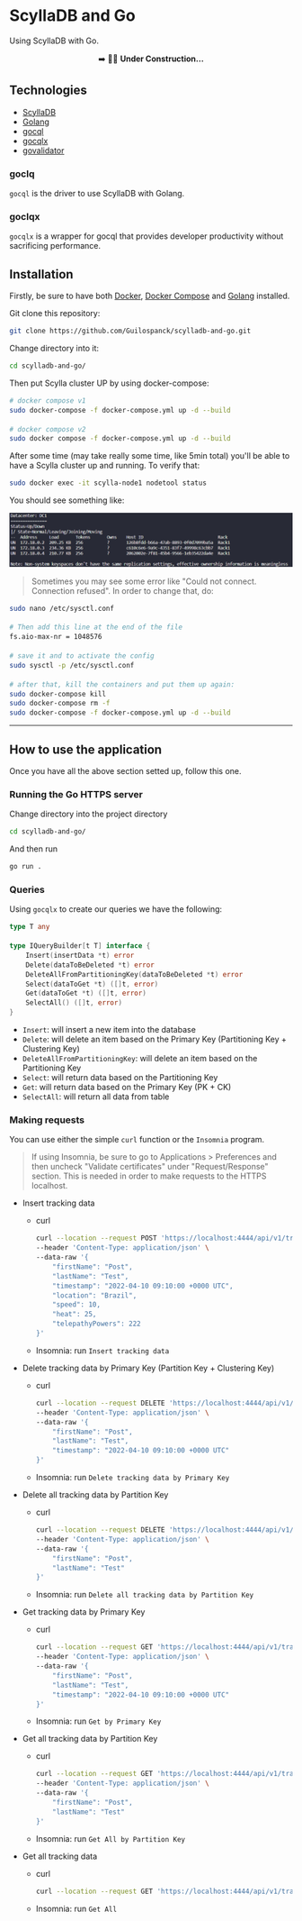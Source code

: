 # ScyllaDB and Go
Using ScyllaDB with Go.

<div align="center">
➡️ 👷🚧 <b>Under Construction...</b>
</div>

## Technologies
- [ScyllaDB]
- [Golang]
- [gocql]
- [gocqlx]
- [govalidator]

### goclq
`gocql` is the driver to use ScyllaDB with Golang.

### goclqx
`gocqlx` is a wrapper for gocql that provides developer productivity without sacrificing performance.


## Installation
Firstly, be sure to have both [Docker], [Docker Compose] and [Golang] installed.

Git clone this repository:
```bash
git clone https://github.com/Guilospanck/scylladb-and-go.git
```
Change directory into it:
```bash
cd scylladb-and-go/
```
Then put Scylla cluster UP by using docker-compose:
```bash
# docker compose v1
sudo docker-compose -f docker-compose.yml up -d --build

# docker compose v2
sudo docker compose -f docker-compose.yml up -d --build
```
After some time (may take really some time, like 5min total) you'll be able to have a Scylla cluster up and running. To verify that:
```bash
sudo docker exec -it scylla-node1 nodetool status
```
You should see something like:
<div align="center">  
  <img src="./docs/img/nodetool_status.png" />  
</div>

> Sometimes you may see some error like "Could not connect. Connection refused". In order to change that, do:
```bash
sudo nano /etc/sysctl.conf

# Then add this line at the end of the file
fs.aio-max-nr = 1048576

# save it and to activate the config
sudo sysctl -p /etc/sysctl.conf

# after that, kill the containers and put them up again:
sudo docker-compose kill
sudo docker-compose rm -f
sudo docker-compose -f docker-compose.yml up -d --build
```
---

## How to use the application
Once you have all the above section setted up, follow this one.

### Running the Go HTTPS server
Change directory into the project directory
```bash
cd scylladb-and-go/
```
And then run
```bash
go run .
```

### Queries
Using `gocqlx` to create our queries we have the following:
```go
type T any

type IQueryBuilder[t T] interface {
	Insert(insertData *t) error
	Delete(dataToBeDeleted *t) error
	DeleteAllFromPartitioningKey(dataToBeDeleted *t) error
	Select(dataToGet *t) ([]t, error)
	Get(dataToGet *t) ([]t, error)
	SelectAll() ([]t, error)
}
```

- `Insert`: will insert a new item into the database
- `Delete`: will delete an item based on the Primary Key (Partitioning Key + Clustering Key)
- `DeleteAllFromPartitioningKey`: will delete an item based on the Partitioning Key
- `Select`: will return data based on the Partitioning Key
- `Get`: will return data based on the Primary Key (PK + CK)
- `SelectAll`: will return all data from table

### Making requests
You can use either the simple `curl` function or the `Insomnia` program.
> If using Insomnia, be sure to go to Applications > Preferences and then uncheck "Validate certificates" under "Request/Response" section. This is needed in order to make requests to the HTTPS localhost.

- Insert tracking data
  - curl
    ```bash
    curl --location --request POST 'https://localhost:4444/api/v1/tracking' \
    --header 'Content-Type: application/json' \
    --data-raw '{
        "firstName": "Post",
        "lastName": "Test",
        "timestamp": "2022-04-10 09:10:00 +0000 UTC",
        "location": "Brazil",
        "speed": 10,
        "heat": 25,
        "telepathyPowers": 222
    }'
    ```
  - Insomnia: run `Insert tracking data`

- Delete tracking data by Primary Key (Partition Key + Clustering Key)
  - curl
    ```bash
    curl --location --request DELETE 'https://localhost:4444/api/v1/tracking' \
    --header 'Content-Type: application/json' \
    --data-raw '{
        "firstName": "Post",
        "lastName": "Test",
        "timestamp": "2022-04-10 09:10:00 +0000 UTC"
    }'
    ```
  - Insomnia: run `Delete tracking data by Primary Key`

- Delete all tracking data by Partition Key
  - curl
    ```bash
    curl --location --request DELETE 'https://localhost:4444/api/v1/tracking/bypartition' \
    --header 'Content-Type: application/json' \
    --data-raw '{
        "firstName": "Post",
        "lastName": "Test"
    }'
    ```
  - Insomnia: run `Delete all tracking data by Partition Key`

- Get tracking data by Primary Key
  - curl
    ```bash
    curl --location --request GET 'https://localhost:4444/api/v1/tracking' \
    --header 'Content-Type: application/json' \
    --data-raw '{
        "firstName": "Post",
        "lastName": "Test",
        "timestamp": "2022-04-10 09:10:00 +0000 UTC"
    }'
    ```
  - Insomnia: run `Get by Primary Key`

- Get all tracking data by Partition Key
  - curl
    ```bash
    curl --location --request GET 'https://localhost:4444/api/v1/tracking/bypartition' \
    --header 'Content-Type: application/json' \
    --data-raw '{
        "firstName": "Post",
        "lastName": "Test"
    }'
    ```
  - Insomnia: run `Get All by Partition Key`

- Get all tracking data
  - curl
    ```bash
    curl --location --request GET 'https://localhost:4444/api/v1/tracking/all'
    ```
  - Insomnia: run `Get All`

[Docker]: https://www.digitalocean.com/community/tutorials/how-to-install-and-use-docker-on-ubuntu-20-04
[Docker Compose]: https://www.digitalocean.com/community/tutorials/how-to-install-and-use-docker-compose-on-ubuntu-20-04
[Golang]: https://go.dev/dl/
[govalidator]: https://github.com/go-playground/validator
[gocqlx]: https://github.com/scylladb/gocqlx
[gocql]: https://github.com/scylladb/gocql
[ScyllaDB]: https://www.scylladb.com/
